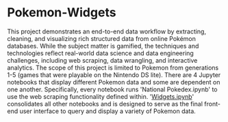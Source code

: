 # Pokemon-Widgets
This project demonstrates an end-to-end data workflow by extracting, cleaning, and visualizing rich structured data from online Pokémon databases. While the subject matter is gamified, the techniques and technologies reflect real-world data science and data engineering challenges, including web scraping, data wrangling, and interactive analytics.
The scope of this project is limited to Pokemon from generations 1-5 (games that were playable on the Nintendo DS lite).
There are 4 Jupyter notebooks that display different Pokemon data and some are dependent on one another. Specifically, every notebook runs  'National Pokedex.ipynb' to use the web scraping functionality defined within. 
'[Widgets.ipynb](https://github.com/thomasbase/Pokemon-Widgets/blob/main/Widgets.ipynb)' consolidates all other notebooks and is designed to serve as the final front-end user interface to query and display a variety of Pokemon data.
